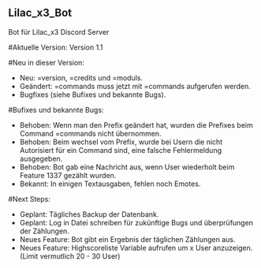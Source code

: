 ## Lilac_x3_Bot
Bot für Lilac_x3 Discord Server

#Aktuelle Version: Version 1.1

#Neu in dieser Version:
- Neu: =version, =credits und =moduls.
- Geändert: =commands muss jetzt mit =commands <ModulName> <Berechtigungsgruppe> aufgerufen werden.  
- Bugfixes (siehe Bufixes und bekannte Bugs).

#Bufixes und bekannte Bugs:
- Behoben: Wenn man den Prefix geändert hat, wurden die Prefixes beim Command =commands nicht übernommen.
- Behoben: Beim wechsel vom Prefix, wurde bei Usern die nicht Autorisiert für ein Command sind, eine falsche Fehlermeldung ausgegeben.
- Behoben: Bot gab eine Nachricht aus, wenn User wiederholt beim Feature 1337 gezählt wurden.
- Bekannt: In einigen Textausgaben, fehlen noch Emotes.


#Next Steps:
- Geplant: Tägliches Backup der Datenbank.
- Geplant: Log in Datei schreiben für zukünftige Bugs und überprüfungen der Zählungen.
- Neues Feature: Bot gibt ein Ergebnis der täglichen Zählungen aus.
- Neues Feature: Highscoreliste Variable aufrufen um x User anzuzeigen. (Limit vermutlich 20 - 30 User)
